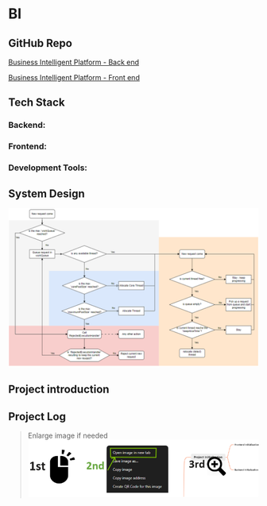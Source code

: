 # BI
## GitHub Repo
<i class="fa-brands fa-github"></i> [Business Intelligent Platform - Back end <i class="fa-solid fa-arrow-up-right-from-square"></i>](https://github.com/becoze/bi-back)

<i class="fa-brands fa-github"></i> [Business Intelligent Platform - Front end <i class="fa-solid fa-arrow-up-right-from-square"></i>](https://github.com/becoze/bi-front)

## Tech Stack
### Backend:

### Frontend:

### Development Tools:

## System Design

![ThreadPool Mechanism](image/ThreadPoolMechanism.png)

## Project introduction

## Project Log



> Enlarge image if needed
![Guide](image/guide.png)